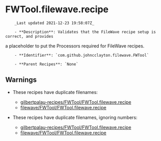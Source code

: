 # FWTool.filewave.recipe

        _Last updated 2021-12-23 19:58:07Z_

        - **Description**: Validates that the FileWave recipe setup is correct, and provides
a placeholder to put the Processors required for FileWave recipes.


        - **Identifier**: `com.github.johncclayton.filewave.FWTool`

        - **Parent Recipes**: `None`

## Warnings

- These recipes have duplicate filenames:
    - [gilbertpalau-recipes/FWTool/FWTool.filewave.recipe](/autopkg-dupe-tracker/gilbertpalau-recipes/FWTool/FWTool.filewave.recipe)
    - [filewave/FWTool/FWTool.filewave.recipe](/autopkg-dupe-tracker/filewave/FWTool/FWTool.filewave.recipe)

- These recipes have duplicate filenames, ignoring numbers:
    - [gilbertpalau-recipes/FWTool/FWTool.filewave.recipe](/autopkg-dupe-tracker/gilbertpalau-recipes/FWTool/FWTool.filewave.recipe)
    - [filewave/FWTool/FWTool.filewave.recipe](/autopkg-dupe-tracker/filewave/FWTool/FWTool.filewave.recipe)